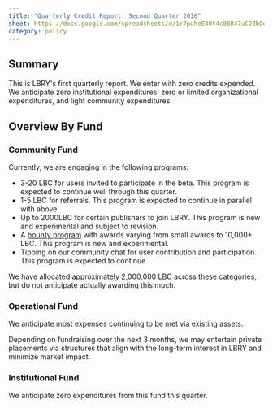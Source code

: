 ```yaml
---
title: "Quarterly Credit Report: Second Quarter 2016"
sheet: https://docs.google.com/spreadsheets/d/1r7puheE4Ut4c08R47uCDZbDdMHAoQa0WDqw470gjMIw/edit#gid=0
category: policy
---
```


## Summary

This is LBRY's first quarterly report. We enter with zero credits expended. We anticipate zero institutional expenditures, zero or limited organizational expenditures, and light community expenditures.

## Overview By Fund

### Community Fund

Currently, we are engaging in the following programs:

- 3-20 LBC for users invited to participate in the beta. This program is expected to continue well through this quarter.
- 1-5 LBC for referrals. This program is expected to continue in parallel with above.
- Up to 2000LBC for certain publishers to join LBRY. This program is new and experimental and subject to revision.
- A [bounty program](http://lbry.com/bounty) with awards varying from small awards to 10,000+ LBC. This program is new and experimental.
- Tipping on our community chat for user contribution and participation. This program is expected to continue.

We have allocated approximately 2,000,000 LBC across these categories, but do not anticipate actually awarding this much.

### Operational Fund

We anticipate most expenses continuing to be met via existing assets.

Depending on fundraising over the next 3 months, we may entertain private placements via structures that align with the long-term interest in LBRY and minimize market impact.

### Institutional Fund

We anticipate zero expenditures from this fund this quarter.